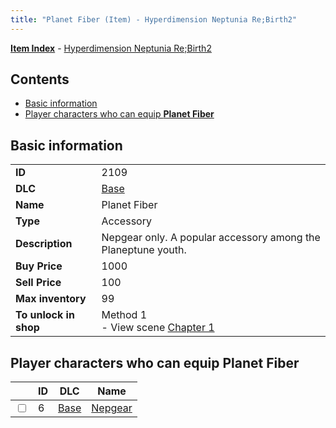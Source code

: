 ```yaml
---
title: "Planet Fiber (Item) - Hyperdimension Neptunia Re;Birth2"
---
```


[**Item Index**](/neptunia/rb2/item/index.html) - [Hyperdimension Neptunia Re;Birth2](/neptunia/rb2)

## Contents

- [Basic information](#basic-information)
- [Player characters who can equip **Planet Fiber**](#player-characters-who-can-equip-planet-fiber)

## Basic information

|   |   |
| -- | -- |
| **ID** | 2109 |
| **DLC** | [Base](/neptunia/rb2/dlc/0-base.html) |
| **Name** | Planet Fiber |
| **Type** | Accessory |
| **Description** | Nepgear only. A popular accessory among the Planeptune youth. |
| **Buy Price** | 1000 |
| **Sell Price** | 100 |
| **Max inventory** | 99 |
| **To unlock in shop** | Method 1<br />- View scene [Chapter 1](/neptunia/rb2/scene/0-51-chapter-1.html) |

## Player characters who can equip **Planet Fiber**

|    | ID | DLC | Name |
| -- | -- | --- | ---- |
| <input type="checkbox" id="rb2-player-0-6" class="trackbox" /> | 6 | [Base](/neptunia/rb2/dlc/0-base.html) | [Nepgear](/neptunia/rb2/player/0-6-nepgear.html) |
